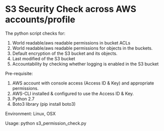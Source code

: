 # S3 Security Check across AWS accounts/profile

The python script checks for:
1. World readable/aws readable permissions in bucket ACLs
2. World readable/aws readable permissions for objects in the buckets.
3. Default encryption of the S3 bucket and its objects.
4. Last modified of the S3 bucket
5. Accountability by checking whether logging is enabled in the S3 bucket

Pre-requisite:
1. AWS account with console access (Access ID & Key) and appropriate permissions.
2. AWS-CLI installed & configured to use the Access ID & Key.
3. Python 2.7
4. Boto3 library (pip install boto3)

Environment: Linux, OSX

Usage: python s3_permission_check.py
